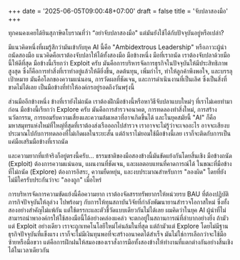 +++ 
date = '2025-06-05T09:00:48+07:00' 
draft = false 
title = 'จับปลาสองมือ' 
+++

ทุกคนคงเคยได้ยินสุภาษิตโบราณที่ว่า “อย่าจับปลาสองมือ" แต่มันยังใช้ได้กับปัจจุบันอยู่หรือเปล่า?

มีแนวคิดหนึ่งที่ผมรู้สึกว่ามันเข้ากับยุค AI นี้คือ "Ambidextrous Leadership" หรือภาวะผู้นำถนัดสองมือ แนวคิดคือเราต้องจับปลาให้ได้ทั้งสองมือ
มือข้างหนึ่ง มือที่เราถนัด เราต้องจับปลาด้วยมือนี้ให้ดีที่สุด มือข้างนี้เรียกว่า Exploit ครับ มันคือการบริหารจัดการธุรกิจในปัจจุบันให้มีประสิทธิภาพสูงสุด ซึ่งก็คือการทำสิ่งที่เราทำอยู่แล้วให้ดียิ่งขึ้น, ลดต้นทุน, เพิ่มกำไร, ทำให้ลูกค้าพึงพอใจ, และบรรลุเป้าหมาย มันคือโลกของความแน่นอน, การวัดผลที่ชัดเจน, และการดำเนินงานที่เป็นเลิศ ซึ่งเป็นสิ่งที่ขาดไม่ได้เลย เป็นมือข้างที่ทำให้องค์กรอยู่รอดถึงวันพรุ่งนี้

ส่วนมืออีกข้างหนึ่ง ข้างที่เรายังไม่ถนัด เราต้องฝึกมือข้างนี้หรือหาวิธีจับปลาแบบใหม่ๆ ที่เราไม่เคยทำมาก่อน มือข้างนี้เรียกว่า Explore ครับ มันคือการสำรวจอนาคต, การทดลองทำสิ่งใหม่, การสร้างนวัตกรรม, การยอมรับความเสี่ยงและความล้มเหลวที่อาจเกิดขึ้นได้ และในยุคสมัยนี้ "AI" ก็คือมหาสมุทรแห่งใหม่ที่ใหญ่ที่สุดที่เราต้องส่งเรือออกไปสำรวจ เราอาจจะไม่รู้ว่าจะเจออะไร อาจจะเสียงบประมาณไปกับการทดลองที่ไม่เกิดผลในระยะสั้น แต่ถ้าเราไม่ยอมใช้มือข้างนี้เลย เราก็จะติดกับการเป็นแค่มือเสริมมือข้างที่เราถนัด

และความยากที่แท้จริงก็อยู่ตรงนี้ครับ... 
ธรรมชาติของมือสองข้างนี้มันขัดแย้งกันโดยสิ้นเชิง มือข้างถนัด (Exploit) ต้องการความแน่นอน, แผนงานที่ชัดเจน, และผลตอบแทนที่คาดการณ์ได้ ในขณะที่มือข้างที่ไม่ถนัด (Explore) ต้องการอิสระ, ความยืดหยุ่น, และงบประมาณสำหรับการ "ลองผิด" โดยที่ยังไม่มีใครรับประกันว่าจะ "ลองถูก" เมื่อไหร่

การบริหารจัดการความขัดแย้งนี้คือความยาก เราต้องจัดสรรทรัพยากรให้หน่วยรบ BAU ที่ต้องปฏิบัติภารกิจปัจจุบันให้ลุล่วง ไปพร้อมๆ กับการให้ทุนสถาบันวิจัยที่กำลังพัฒนายานสำรวจโอกาสใหม่ ซึ่งทั้งสองอย่างสำคัญไม่แพ้กัน แต่ใช้ตรรกะและตัวชี้วัดแบบเดียวกันไม่ได้เลย
ผมคิดว่าในยุค AI ผู้นำที่ไม่สามารถนำพาองค์กรให้ใช้สองมือนี้ได้อย่างคล่องแคล่ว จะตกอยู่ในสถานการณ์ที่ลำบากอย่างยิ่ง ถ้ามัวแต่ Exploit อย่างเดียว เราจะถูกเทคโนโลยีใหม่โค่นล้มในที่สุด แต่ถ้ามัวแต่ Explore โดยไม่มีฐานธุรกิจปัจจุบันที่แข็งแรง เราก็จะไม่มีเงินทุนพอที่จะสร้างอนาคตได้สำเร็จ
มันไม่ใช่การเลือกว่าจะใช้มือซ้ายหรือมือขวา แต่คือการฝึกฝนให้สมองของเราสั่งการมือทั้งสองข้างให้ทำงานที่แตกต่างกันอย่างสิ้นเชิงได้ในเวลาเดียวกัน